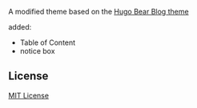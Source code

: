 A modified theme based on the [Hugo Bear Blog theme](https://github.com/janraasch/hugo-bearblog)

added:

- Table of Content
- notice box


## License
[MIT License](http://en.wikipedia.org/wiki/MIT_License)

[hugo-setup-guide]: https://gohugo.io/getting-started/installing
[light-screenshot]: https://raw.githubusercontent.com/janraasch/hugo-bearblog/master/images/screenshot.png
[dark-screenshot]: https://raw.githubusercontent.com/janraasch/hugo-bearblog/master/images/screenshot-dark.png
